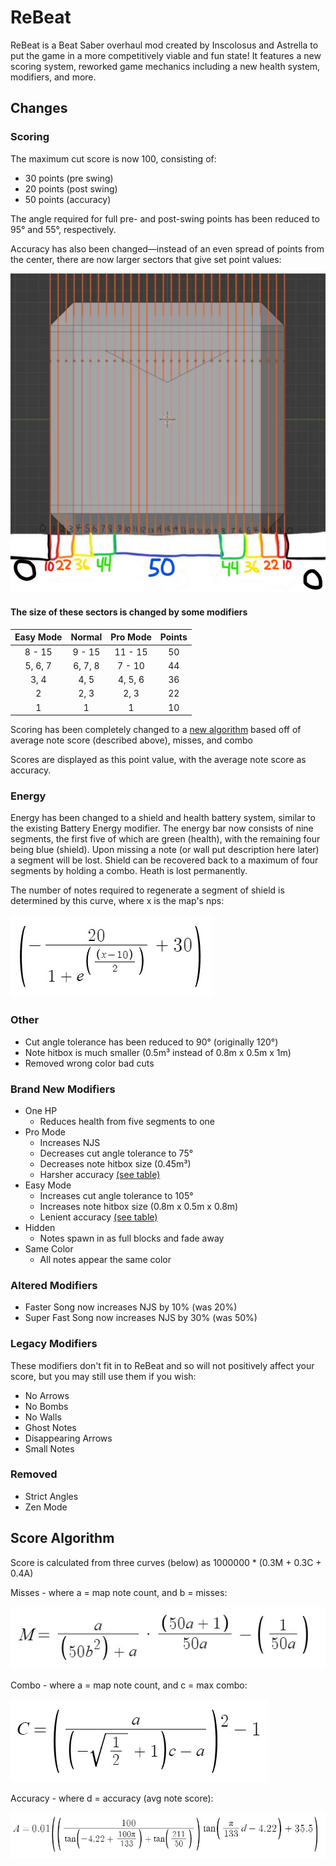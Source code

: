 ﻿# ReBeat
ReBeat is a Beat Saber overhaul mod created by Inscolosus and Astrella to put the game in a more competitively viable and fun state! It features a new scoring system, reworked game mechanics including a new health system, modifiers, and more.
## Changes
### Scoring
The maximum cut score is now 100, consisting of:
- 30 points (pre swing)
- 20 points (post swing)
- 50 points (accuracy)

The angle required for full pre- and post-swing points has been reduced to 95° and 55°, respectively.

Accuracy has also been changed—instead of an even spread of points from the center, there are now larger sectors that give set point values:

![accuracy](./Assets/acc2.jpg)

#### The size of these sectors is changed by some modifiers

| Easy Mode | Normal  | Pro Mode | Points  |
|:---------:|:-------:|:--------:|:-------:|
| 8 - 15    | 9 - 15  | 11 - 15  | 50      |
| 5, 6, 7   | 6, 7, 8 | 7 - 10   | 44      |
| 3, 4      | 4, 5    | 4, 5, 6  | 36      |
| 2         | 2, 3    | 2, 3     | 22      |
| 1         | 1       | 1        | 10      |

Scoring has been completely changed to a [new algorithm](#score-algorithm) based off of average note score (described above), misses, and combo

Scores are displayed as this point value, with the average note score as accuracy.
### Energy
Energy has been changed to a shield and health battery system, similar to the existing Battery Energy modifier. 
The energy bar now consists of nine segments, the first five of which are green (health), with the remaining four being blue (shield). 
Upon missing a note (or wall put description here later) a segment will be lost. 
Shield can be recovered back to a maximum of four segments by holding a combo. Heath is lost permanently.

The number of notes required to regenerate a segment of shield is determined by this curve, where x is the map's nps:

[![nps curve](./Assets/npscurve.jpg)](https://www.desmos.com/calculator/y3kubp0qxd)
### Other
- Cut angle tolerance has been reduced to 90° (originally 120°)
- Note hitbox is much smaller (0.5m³ instead of 0.8m x 0.5m x 1m)
- Removed wrong color bad cuts
### Brand New Modifiers
- One HP
  - Reduces health from five segments to one
- Pro Mode
  - Increases NJS
  - Decreases cut angle tolerance to 75°
  - Decreases note hitbox size (0.45m³)
  - Harsher accuracy [(see table)](#the-size-of-these-sectors-is-changed-by-some-modifiers)
- Easy Mode
  - Increases cut angle tolerance to 105°
  - Increases note hitbox size (0.8m x 0.5m x 0.8m)
  - Lenient accuracy [(see table)](#the-size-of-these-sectors-is-changed-by-some-modifiers)
- Hidden
  - Notes spawn in as full blocks and fade away
- Same Color
  - All notes appear the same color
### Altered Modifiers
- Faster Song now increases NJS by 10% (was 20%)
- Super Fast Song now increases NJS by 30% (was 50%)
### Legacy Modifiers
These modifiers don't fit in to ReBeat and so will not positively affect your score, but you may still use them if you wish:
- No Arrows
- No Bombs
- No Walls
- Ghost Notes
- Disappearing Arrows
- Small Notes
### Removed
- Strict Angles
- Zen Mode
## Score Algorithm
Score is calculated from three curves (below) as 1000000 * (0.3M + 0.3C + 0.4A)

Misses - where a = map note count, and b = misses: 

[![miss curve](./Assets/misscurve.jpg)](https://www.desmos.com/calculator/p1ocyjidpz)

Combo - where a = map note count, and c = max combo:

[![combo curve](./Assets/combocurve.jpg)](https://www.desmos.com/calculator/p1ocyjidpz)

Accuracy - where d = accuracy (avg note score): 

[![acc curve](./Assets/acccurve.jpg)](https://www.desmos.com/calculator/p1ocyjidpz)

